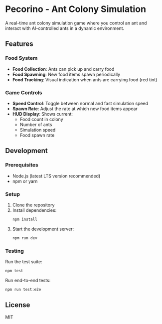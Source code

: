 # Pecorino - Ant Colony Simulation

A real-time ant colony simulation game where you control an ant and interact with AI-controlled ants in a dynamic environment.

## Features

### Food System

- **Food Collection**: Ants can pick up and carry food
- **Food Spawning**: New food items spawn periodically
- **Food Tracking**: Visual indication when ants are carrying food (red tint)

### Game Controls

- **Speed Control**: Toggle between normal and fast simulation speed
- **Spawn Rate**: Adjust the rate at which new food items appear
- **HUD Display**: Shows current:
  - Food count in colony
  - Number of ants
  - Simulation speed
  - Food spawn rate

## Development

### Prerequisites

- Node.js (latest LTS version recommended)
- npm or yarn

### Setup

1. Clone the repository
2. Install dependencies:
   ```bash
   npm install
   ```
3. Start the development server:
   ```bash
   npm run dev
   ```

### Testing

Run the test suite:

```bash
npm test
```

Run end-to-end tests:

```bash
npm run test:e2e
```

## License

MIT

